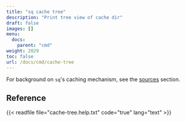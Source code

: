 ```yaml
---
title: "sq cache tree"
description: "Print tree view of cache dir"
draft: false
images: []
menu:
  docs:
    parent: "cmd"
weight: 2029
toc: false
url: /docs/cmd/cache-tree
---
```


For background on `sq`'s caching mechanism, see the [sources](/docs/source#cache) section.

## Reference

{{< readfile file="cache-tree.help.txt" code="true" lang="text" >}}
